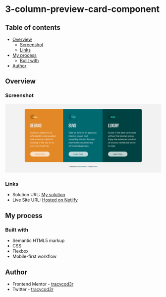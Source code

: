 # 3-column-preview-card-component

## Table of contents

- [Overview](#overview)
  - [Screenshot](#screenshot)
  - [Links](#links)
- [My process](#my-process)
  - [Built with](#built-with)
- [Author](#author)

## Overview

### Screenshot

![3 column preview card component screenshot](images/Screenshot.png)

### Links

- Solution URL: [My solution](https://your-solution-url.com)
- Live Site URL: [Hosted on Netlify](https://fm-3column-preview-card-component.netlify.app/)

## My process

### Built with

- Semantic HTML5 markup
- CSS
- Flexbox
- Mobile-first workflow

## Author

- Frontend Mentor - [tracycod3r](https://www.frontendmentor.io/profile/tracycod3r)
- Twitter - [tracycod3r](https://www.twitter.com/tracycod3r)
